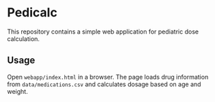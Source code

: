 # Pedicalc

This repository contains a simple web application for pediatric dose calculation.

## Usage

Open `webapp/index.html` in a browser. The page loads drug information from `data/medications.csv` and calculates dosage based on age and weight.
